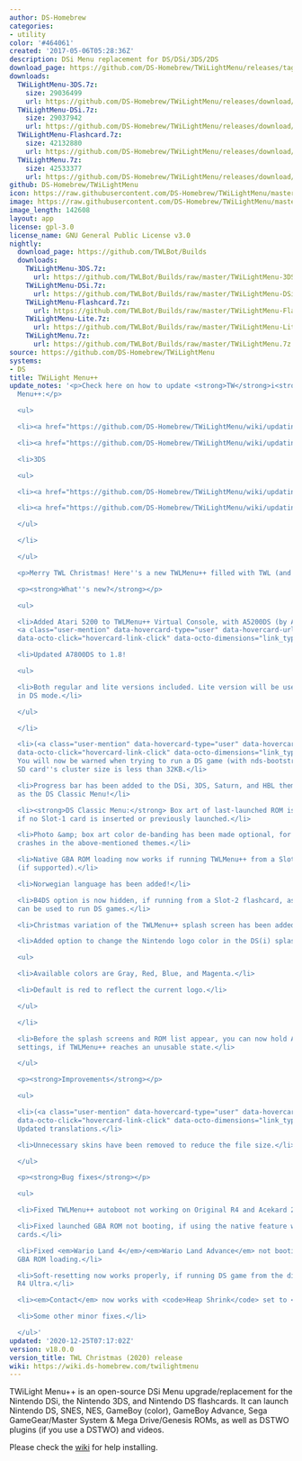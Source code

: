 ```yaml
---
author: DS-Homebrew
categories:
- utility
color: '#464061'
created: '2017-05-06T05:28:36Z'
description: DSi Menu replacement for DS/DSi/3DS/2DS
download_page: https://github.com/DS-Homebrew/TWiLightMenu/releases/tag/v18.0.0
downloads:
  TWiLightMenu-3DS.7z:
    size: 29036499
    url: https://github.com/DS-Homebrew/TWiLightMenu/releases/download/v18.0.0/TWiLightMenu-3DS.7z
  TWiLightMenu-DSi.7z:
    size: 29037942
    url: https://github.com/DS-Homebrew/TWiLightMenu/releases/download/v18.0.0/TWiLightMenu-DSi.7z
  TWiLightMenu-Flashcard.7z:
    size: 42132880
    url: https://github.com/DS-Homebrew/TWiLightMenu/releases/download/v18.0.0/TWiLightMenu-Flashcard.7z
  TWiLightMenu.7z:
    size: 42533377
    url: https://github.com/DS-Homebrew/TWiLightMenu/releases/download/v18.0.0/TWiLightMenu.7z
github: DS-Homebrew/TWiLightMenu
icon: https://raw.githubusercontent.com/DS-Homebrew/TWiLightMenu/master/booter/Twilight%2B%2B-animated%20icon-fix.gif
image: https://raw.githubusercontent.com/DS-Homebrew/TWiLightMenu/master/logo.png
image_length: 142608
layout: app
license: gpl-3.0
license_name: GNU General Public License v3.0
nightly:
  download_page: https://github.com/TWLBot/Builds
  downloads:
    TWiLightMenu-3DS.7z:
      url: https://github.com/TWLBot/Builds/raw/master/TWiLightMenu-3DS.7z
    TWiLightMenu-DSi.7z:
      url: https://github.com/TWLBot/Builds/raw/master/TWiLightMenu-DSi.7z
    TWiLightMenu-Flashcard.7z:
      url: https://github.com/TWLBot/Builds/raw/master/TWiLightMenu-Flashcard.7z
    TWiLightMenu-Lite.7z:
      url: https://github.com/TWLBot/Builds/raw/master/TWiLightMenu-Lite.7z
    TWiLightMenu.7z:
      url: https://github.com/TWLBot/Builds/raw/master/TWiLightMenu.7z
source: https://github.com/DS-Homebrew/TWiLightMenu
systems:
- DS
title: TWiLight Menu++
update_notes: '<p>Check here on how to update <strong>TW</strong>i<strong>L</strong>ight
  Menu++:</p>

  <ul>

  <li><a href="https://github.com/DS-Homebrew/TWiLightMenu/wiki/updating-%28flashcard%29">Flashcard</a></li>

  <li><a href="https://github.com/DS-Homebrew/TWiLightMenu/wiki/updating-%28dsi%29">DSi</a></li>

  <li>3DS

  <ul>

  <li><a href="https://github.com/DS-Homebrew/TWiLightMenu/wiki/updating-%283ds,-universal-updater%29">Universal-Updater</a></li>

  <li><a href="https://github.com/DS-Homebrew/TWiLightMenu/wiki/updating-%283ds,-manual%29">Manual</a></li>

  </ul>

  </li>

  </ul>

  <p>Merry TWL Christmas! Here''s a new TWLMenu++ filled with TWL (and NTR) goodies!</p>

  <p><strong>What''s new?</strong></p>

  <ul>

  <li>Added Atari 5200 to TWLMenu++ Virtual Console, with A5200DS (by Alekmaul &amp;
  <a class="user-mention" data-hovercard-type="user" data-hovercard-url="/users/wavemotion-dave/hovercard"
  data-octo-click="hovercard-link-click" data-octo-dimensions="link_type:self" href="https://github.com/wavemotion-dave">@wavemotion-dave</a>)!</li>

  <li>Updated A7800DS to 1.8!

  <ul>

  <li>Both regular and lite versions included. Lite version will be used, if running
  in DS mode.</li>

  </ul>

  </li>

  <li>(<a class="user-mention" data-hovercard-type="user" data-hovercard-url="/users/Epicpkmn11/hovercard"
  data-octo-click="hovercard-link-click" data-octo-dimensions="link_type:self" href="https://github.com/Epicpkmn11">@Epicpkmn11</a>)
  You will now be warned when trying to run a DS game (with nds-bootstrap), if the
  SD card''s cluster size is less than 32KB.</li>

  <li>Progress bar has been added to the DSi, 3DS, Saturn, and HBL themes, as well
  as the DS Classic Menu!</li>

  <li><strong>DS Classic Menu:</strong> Box art of last-launched ROM is now shown,
  if no Slot-1 card is inserted or previously launched.</li>

  <li>Photo &amp; box art color de-banding has been made optional, for those who get
  crashes in the above-mentioned themes.</li>

  <li>Native GBA ROM loading now works if running TWLMenu++ from a Slot-2 flashcard
  (if supported).</li>

  <li>Norwegian language has been added!</li>

  <li>B4DS option is now hidden, if running from a Slot-2 flashcard, as only B4DS
  can be used to run DS games.</li>

  <li>Christmas variation of the TWLMenu++ splash screen has been added!</li>

  <li>Added option to change the Nintendo logo color in the DS(i) splash.

  <ul>

  <li>Available colors are Gray, Red, Blue, and Magenta.</li>

  <li>Default is red to reflect the current logo.</li>

  </ul>

  </li>

  <li>Before the splash screens and ROM list appear, you can now hold A+B+X+Y to reset
  settings, if TWLMenu++ reaches an unusable state.</li>

  </ul>

  <p><strong>Improvements</strong></p>

  <ul>

  <li>(<a class="user-mention" data-hovercard-type="user" data-hovercard-url="/users/Epicpkmn11/hovercard"
  data-octo-click="hovercard-link-click" data-octo-dimensions="link_type:self" href="https://github.com/Epicpkmn11">@Epicpkmn11</a>)
  Updated translations.</li>

  <li>Unnecessary skins have been removed to reduce the file size.</li>

  </ul>

  <p><strong>Bug fixes</strong></p>

  <ul>

  <li>Fixed TWLMenu++ autoboot not working on Original R4 and Acekard 2(i).</li>

  <li>Fixed launched GBA ROM not booting, if using the native feature with M3 Slot-2
  cards.</li>

  <li>Fixed <em>Wario Land 4</em>/<em>Wario Land Advance</em> not booting with native
  GBA ROM loading.</li>

  <li>Soft-resetting now works properly, if running DS game from the directly-accessed
  R4 Ultra.</li>

  <li><em>Contact</em> now works with <code>Heap Shrink</code> set to <code>Auto</code>.</li>

  <li>Some other minor fixes.</li>

  </ul>'
updated: '2020-12-25T07:17:02Z'
version: v18.0.0
version_title: TWL Christmas (2020) release
wiki: https://wiki.ds-homebrew.com/twilightmenu
---
```

TWiLight Menu++ is an open-source DSi Menu upgrade/replacement for the Nintendo DSi, the Nintendo 3DS, and Nintendo DS flashcards. It can launch Nintendo DS, SNES, NES, GameBoy (color), GameBoy Advance, Sega GameGear/Master System & Mega Drive/Genesis ROMs, as well as DSTWO plugins (if you use a DSTWO) and videos.

Please check the [wiki](https://wiki.ds-homebrew.com/twilightmenu) for help installing.